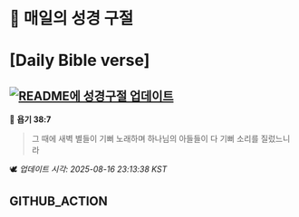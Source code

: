 # 🙏 매일의 성경 구절
# [Daily Bible verse]
## [![README에 성경구절 업데이트](https://github.com/DONGSUKA/first_test/actions/workflows/update-readme-bible.yml/badge.svg)](https://github.com/DONGSUKA/first_test/actions/workflows/update-readme-bible.yml)
<!-- START_BIBLE_VERSE -->
📖 **욥기 38:7**
> 그 때에 새벽 별들이 기뻐 노래하며 하나님의 아들들이 다 기뻐 소리를 질렀느니라

🕊️ _업데이트 시각: 2025-08-16 23:13:38 KST_
  <!-- END_BIBLE_VERSE -->
## GITHUB_ACTION
